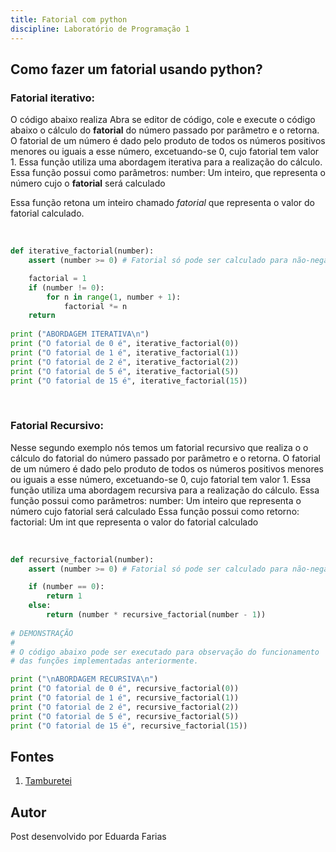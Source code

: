 ```yaml
---
title: Fatorial com python
discipline: Laboratório de Programação 1
---
```


## Como fazer um fatorial usando python?
### Fatorial iterativo:
O código abaixo realiza 
Abra se editor de código, cole e execute o código abaixo o cálculo do **fatorial** do número passado por parâmetro e o retorna. O fatorial de um número é dado pelo produto de todos os números positivos menores ou iguais a esse número, excetuando-se 0, cujo fatorial tem valor 1. Essa função utiliza uma abordagem iterativa para a realização do cálculo.
Essa função possui como parâmetros:
number: Um inteiro, que representa o número cujo o **fatorial** será calculado

Essa função retona um inteiro chamado *fatorial*  que representa o valor do fatorial calculado.

<br>


```python
def iterative_factorial(number):
    assert (number >= 0) # Fatorial só pode ser calculado para não-negativos

    factorial = 1
    if (number != 0):
        for n in range(1, number + 1):
            factorial *= n
    return 
    
print ("ABORDAGEM ITERATIVA\n")
print ("O fatorial de 0 é", iterative_factorial(0))
print ("O fatorial de 1 é", iterative_factorial(1))
print ("O fatorial de 2 é", iterative_factorial(2))
print ("O fatorial de 5 é", iterative_factorial(5))
print ("O fatorial de 15 é", iterative_factorial(15))
```

<br>

### Fatorial Recursivo:
Nesse segundo exemplo nós temos um fatorial recursivo que realiza o  o cálculo do fatorial do número passado por parâmetro e o retorna. O fatorial de um número é dado pelo produto de todos os números positivos menores ou iguais a esse número, excetuando-se 0, cujo fatorial tem valor 1. Essa função utiliza uma abordagem recursiva para a realização do cálculo.
Essa função possui como parâmetros:
number: Um inteiro que representa o número cujo fatorial será calculado
Essa função possui como retorno:
factorial: Um int que representa o valor do fatorial calculado

<br>

```python
def recursive_factorial(number):
    assert (number >= 0) # Fatorial só pode ser calculado para não-negativos

    if (number == 0):
        return 1
    else:
        return (number * recursive_factorial(number - 1))
        
# DEMONSTRAÇÃO
#
# O código abaixo pode ser executado para observação do funcionamento
# das funções implementadas anteriormente.

print ("\nABORDAGEM RECURSIVA\n")
print ("O fatorial de 0 é", recursive_factorial(0))
print ("O fatorial de 1 é", recursive_factorial(1))
print ("O fatorial de 2 é", recursive_factorial(2))
print ("O fatorial de 5 é", recursive_factorial(5))
print ("O fatorial de 15 é", recursive_factorial(15))
```

## Fontes 

1. <a href= "https://github.com/OpenDevUFCG/Tamburetei" target="_blank"> Tamburetei </a>

## Autor 

Post desenvolvido por Eduarda Farias 